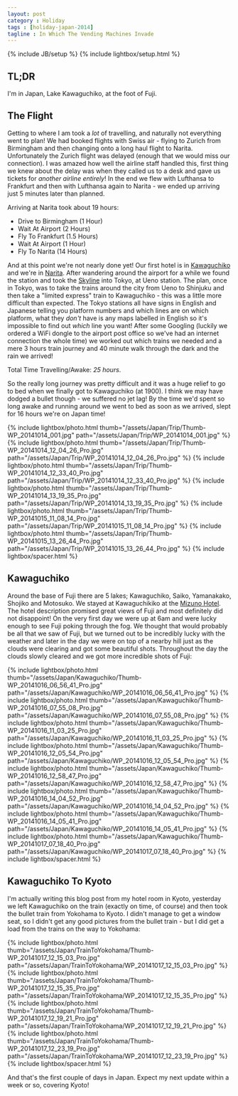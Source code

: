 ```yaml
---
layout: post
category : Holiday
tags : [holiday-japan-2014]
tagline : In Which The Vending Machines Invade
---
```

{% include JB/setup %}
{% include lightbox/setup.html %}


## TL;DR

I'm in Japan, Lake Kawaguchiko, at the foot of Fuji.

## The Flight

Getting to where I am took a *lot* of travelling, and naturally not everything went to plan! We had booked flights with Swiss air - flying to Zurich from Birmingham and then changing onto a long haul flight to Narita. Unfortunately the Zurich flight was delayed (enough that we would miss our connection). I was amazed how well the airline staff handled this, first thing we knew about the delay was when they called us to a desk and gave us tickets for *another airline entirely*! In the end we flew with Lufthansa to Frankfurt and then with Lufthansa again to Narita - we ended up arriving just 5 minutes later than planned.

Arriving at Narita took about 19 hours:

 - Drive to Birmingham (1 Hour)
 - Wait At Airport (2 Hours)
 - Fly To Frankfurt (1.5 Hours)
 - Wait At Airport (1 Hour)
 - Fly To Narita (14 Hours)

And at this point we're not nearly done yet! Our first hotel is in [Kawaguchiko](https://www.google.co.jp/maps/place/Fujikawaguchiko,+Minamitsuru+District,+Yamanashi/@35.5118461,138.7430372,13z/data=!4m2!3m1!1s0x601be06b8847241b:0x5c735674800c6246?hl=en) and we're in [Narita](https://www.google.co.jp/maps/place/Narita+International+Airport/@35.771987,140.39285,17z/data=!3m1!4b1!4m2!3m1!1s0x6022f379d1bd3757:0xd56e29a162771aa1?hl=en). After wandering around the airport for a while we found the station and took the [Skyline](http://www.keisei.co.jp/keisei/tetudou/skyliner/us/) into Tokyo, at Ueno station. The plan, once in Tokyo, was to take the trains around the city from Ueno to Shinjuku and then take a "limited express" train to Kawaguchiko - this was a little more difficult than expected. The Tokyo stations all have signs in English and Japanese telling you platform numbers and which lines are on which platform, what they *don't* have is any maps labelled in English so it's impossible to find out *which* line you want! After some Googling (luckily we ordered a WiFi dongle to the airport post office so we've had an internet connection the whole time) we worked out which trains we needed and a mere 3 hours train journey and 40 minute walk through the dark and the rain we arrived!

Total Time Travelling/Awake: *25 hours*.

So the really long journey was pretty difficult and it was a huge relief to go to bed when we finally got to Kawaguchiko (at 1900). I think we may have dodged a bullet though - we suffered no jet lag! By the time we'd spent so long awake and running around we went to bed as soon as we arrived, slept for 16 hours we're on Japan time!

{% include lightbox/photo.html thumb="/assets/Japan/Trip/Thumb-WP_20141014_001.jpg" path="/assets/Japan/Trip/WP_20141014_001.jpg" %}
{% include lightbox/photo.html thumb="/assets/Japan/Trip/Thumb-WP_20141014_12_04_26_Pro.jpg" path="/assets/Japan/Trip/WP_20141014_12_04_26_Pro.jpg" %}
{% include lightbox/photo.html thumb="/assets/Japan/Trip/Thumb-WP_20141014_12_33_40_Pro.jpg" path="/assets/Japan/Trip/WP_20141014_12_33_40_Pro.jpg" %}
{% include lightbox/photo.html thumb="/assets/Japan/Trip/Thumb-WP_20141014_13_19_35_Pro.jpg" path="/assets/Japan/Trip/WP_20141014_13_19_35_Pro.jpg" %}
{% include lightbox/photo.html thumb="/assets/Japan/Trip/Thumb-WP_20141015_11_08_14_Pro.jpg" path="/assets/Japan/Trip/WP_20141015_11_08_14_Pro.jpg" %}
{% include lightbox/photo.html thumb="/assets/Japan/Trip/Thumb-WP_20141015_13_26_44_Pro.jpg" path="/assets/Japan/Trip/WP_20141015_13_26_44_Pro.jpg" %}
{% include lightbox/spacer.html %}

## Kawaguchiko

Around the base of Fuji there are 5 lakes; Kawaguchiko, Saiko, Yamanakako, Shojiko and Motosuko. We stayed at Kawaguchikiko at the [Mizuno Hotel](http://www.tripadvisor.com/Hotel_Review-g1165976-d1169200-Reviews-Mizuno_Hotel-Fujikawaguchiko_machi_Minamitsuru_gun_Yamanashi_Prefecture_Chubu.html). The hotel description promised great views of Fuji and most definitely did not disappoint! On the very first day we were up at 6am and were lucky enough to see Fuji poking through the fog. We thought that would probably be all that we saw of Fuji, but we turned out to be incredibly lucky with the weather and later in the day we were on top of a nearby hill just as the clouds were clearing and got some beautiful shots. Throughout the day the clouds slowly cleared and we got more incredible shots of Fuji:

{% include lightbox/photo.html thumb="/assets/Japan/Kawaguchiko/Thumb-WP_20141016_06_56_41_Pro.jpg" path="/assets/Japan/Kawaguchiko/WP_20141016_06_56_41_Pro.jpg" %}
{% include lightbox/photo.html thumb="/assets/Japan/Kawaguchiko/Thumb-WP_20141016_07_55_08_Pro.jpg" path="/assets/Japan/Kawaguchiko/WP_20141016_07_55_08_Pro.jpg" %}
{% include lightbox/photo.html thumb="/assets/Japan/Kawaguchiko/Thumb-WP_20141016_11_03_25_Pro.jpg" path="/assets/Japan/Kawaguchiko/WP_20141016_11_03_25_Pro.jpg" %}
{% include lightbox/photo.html thumb="/assets/Japan/Kawaguchiko/Thumb-WP_20141016_12_05_54_Pro.jpg" path="/assets/Japan/Kawaguchiko/WP_20141016_12_05_54_Pro.jpg" %}
{% include lightbox/photo.html thumb="/assets/Japan/Kawaguchiko/Thumb-WP_20141016_12_58_47_Pro.jpg" path="/assets/Japan/Kawaguchiko/WP_20141016_12_58_47_Pro.jpg" %}
{% include lightbox/photo.html thumb="/assets/Japan/Kawaguchiko/Thumb-WP_20141016_14_04_52_Pro.jpg" path="/assets/Japan/Kawaguchiko/WP_20141016_14_04_52_Pro.jpg" %}
{% include lightbox/photo.html thumb="/assets/Japan/Kawaguchiko/Thumb-WP_20141016_14_05_41_Pro.jpg" path="/assets/Japan/Kawaguchiko/WP_20141016_14_05_41_Pro.jpg" %}
{% include lightbox/photo.html thumb="/assets/Japan/Kawaguchiko/Thumb-WP_20141017_07_18_40_Pro.jpg" path="/assets/Japan/Kawaguchiko/WP_20141017_07_18_40_Pro.jpg" %}
{% include lightbox/spacer.html %}
 
## Kawaguchiko To Kyoto

I'm actually writing this blog post from my hotel room in Kyoto, yesterday we left Kawaguchiko on the train (exactly on time, of course) and then took the bullet train from Yokohama to Kyoto. I didn't manage to get a window seat, so I didn't get any good pictures from the bullet train - but I did get a load from the trains on the way to Yokohama:

{% include lightbox/photo.html thumb="/assets/Japan/TrainToYokohama/Thumb-WP_20141017_12_15_03_Pro.jpg" path="/assets/Japan/TrainToYokohama/WP_20141017_12_15_03_Pro.jpg" %}
{% include lightbox/photo.html thumb="/assets/Japan/TrainToYokohama/Thumb-WP_20141017_12_15_35_Pro.jpg" path="/assets/Japan/TrainToYokohama/WP_20141017_12_15_35_Pro.jpg" %}
{% include lightbox/photo.html thumb="/assets/Japan/TrainToYokohama/Thumb-WP_20141017_12_19_21_Pro.jpg" path="/assets/Japan/TrainToYokohama/WP_20141017_12_19_21_Pro.jpg" %}
{% include lightbox/photo.html thumb="/assets/Japan/TrainToYokohama/Thumb-WP_20141017_12_23_19_Pro.jpg" path="/assets/Japan/TrainToYokohama/WP_20141017_12_23_19_Pro.jpg" %}
{% include lightbox/spacer.html %}
 
And that's the first couple of days in Japan. Expect my next update within a week or so, covering Kyoto!